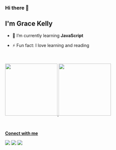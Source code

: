 ### Hi there 👋
## I'm Grace Kelly

- 🌱 I’m currently learning **JavaScript**
- ⚡ Fun fact: I love learning and reading

  <br>

<div>
  <a href="https://github.com/gracekly">
  <img height="170em" src="https://github-readme-stats.vercel.app/api?username=gracekly&show_icons=true&theme=radical">
  <img height="170em" src="https://github-readme-stats.vercel.app/api/top-langs/?username=gracekly&show_icons=true&theme=radical&layout=compact">
</div>

<br>

##
**Conect with me**
 <div>
   <a href="https://www.instagram.com/grac.ly" target="_blank"><img src="https://img.shields.io/badge/Instagram-E4405F?style=for-the-badge&logo=instagram&logoColor=white" target"_blank"></a>
   <a href="mailto:gracekly5@gmail.com" target="_blank"><img src="https://img.shields.io/badge/Gmail-D14836?style=for-the-badge&logo=gmail&logoColor=white" target"_blank"></a>
   <a href="www.linkedin.com/in/grace-santos-012b61203" target="_blank"><img src="https://img.shields.io/badge/LinkedIn-0077B5?style=for-the-badge&logo=linkedin&logoColor=white" target"_blank"></a>
 </div>



 




